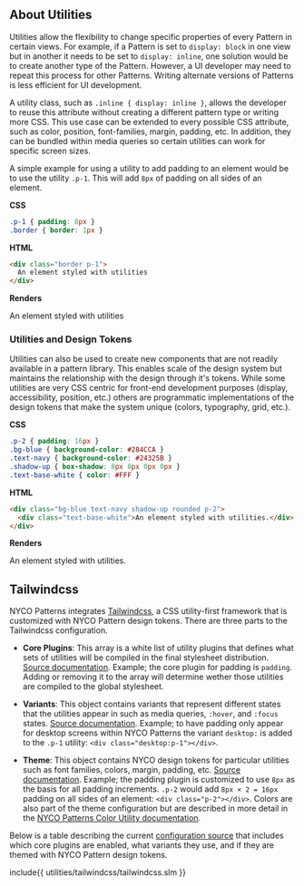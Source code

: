 ## About Utilities

Utilities allow the flexibility to change specific properties of every Pattern in certain views. For example, if a Pattern is set to `display: block` in one view but in another it needs to be set to `display: inline`, one solution would be to create another type of the Pattern. However, a UI developer may need to repeat this process for other Patterns. Writing alternate versions of Patterns is less efficient for UI development.

A utility class, such as `.inline { display: inline }`, allows the developer to reuse this attribute without creating a different pattern type or writing more CSS. This use case can be extended to every possible CSS attribute, such as color, position, font-families, margin, padding, etc. In addition, they can be bundled within media queries so certain utilities can work for specific screen sizes.

A simple example for using a utility to add padding to an element would be to use the utility `.p-1`. This will add `8px` of padding on all sides of an element.

**CSS**

```css
.p-1 { padding: 8px }
.border { border: 1px }
```

**HTML**

```html
<div class="border p-1">
  An element styled with utilities
</div>
```

**Renders**

<div class="border p-1">
  An element styled with utilities
</div>

### Utilities and Design Tokens

Utilities can also be used to create new components that are not readily available in a pattern library. This enables scale of the design system but maintains the relationship with the design through it's tokens. While some utilities are very CSS centric for front-end development purposes (display, accessibility, position, etc.) others are programmatic implementations of the design tokens that make the system unique (colors, typography, grid, etc.).

**CSS**

```css
.p-2 { padding: 16px }
.bg-blue { background-color: #284CCA }
.text-navy { background-color: #24325B }
.shadow-up { box-shadow: 8px 8px 0px 0px }
.text-base-white { color: #FFF }
```

**HTML**

```html
<div class="bg-blue text-navy shadow-up rounded p-2">
  <div class="text-base-white">An element styled with utilities.</div>
</div>
```

**Renders**

<div class="bg-blue text-navy shadow-up rounded p-2">
  <div class="text-base-white">An element styled with utilities.</div>
</div>

## Tailwindcss

NYCO Patterns integrates [Tailwindcss](https://tailwindcss.com/), a CSS utility-first framework that is customized with NYCO Pattern design tokens. There are three parts to the Tailwindcss configuration.

* **Core Plugins**: This array is a white list of utility plugins that defines what sets of utilities will be compiled in the final stylesheet distribution. [Source documentation](https://tailwindcss.com/docs/configuration#core-plugins). Example; the core plugin for padding is `padding`. Adding or removing it to the array will determine wether those utilities are compiled to the global stylesheet.

* **Variants**: This object contains variants that represent different states that the utilities appear in such as media queries, `:hover`, and `:focus` states. [Source documentation](https://tailwindcss.com/docs/configuring-variants). Example; to have padding only appear for desktop screens within NYCO Patterns the variant `desktop:` is added to the `.p-1` utility: `<div class="desktop:p-1"></div>`.

* **Theme**: This object contains NYCO design tokens for particular utilities such as font families, colors, margin, padding, etc. [Source documentation](https://tailwindcss.com/docs/theme). Example; the padding plugin is customized to use `8px` as the basis for all padding increments. `.p-2` would add `8px × 2 = 16px` padding on all sides of an element: `<div class="p-2"></div>`. Colors are also part of the theme configuration but are described in more detail in the [NYCO Patterns Color Utility documentation](/colors).

Below is a table describing the current [configuration source](https://github.com/CityOfNewYork/nyco-patterns/blob/master/config/tailwind.js) that includes which core plugins are enabled, what variants they use, and if they are themed with NYCO Pattern design tokens.

include{{ utilities/tailwindcss/tailwindcss.slm }}
